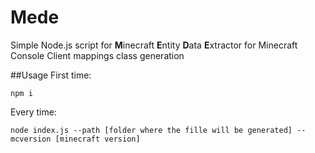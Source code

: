 # Mede

Simple Node.js script for **M**inecraft **E**ntity **D**ata **E**xtractor for Minecraft Console Client mappings class generation

##Usage
First time:
```
npm i
```

Every time:
```
node index.js --path [folder where the fille will be generated] --mcversion [minecraft version]
```

